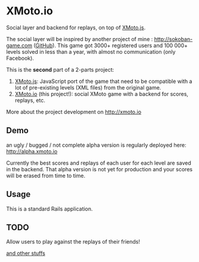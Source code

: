 XMoto.io
========

Social layer and backend for replays, on top of [XMoto.js](https://github.com/MichaelHoste/xmoto.js).

The social layer will be inspired by another project of mine : http://sokoban-game.com ([GitHub](https://github.com/MichaelHoste/sokoban)). This game got 3000+ registered users and 100 000+ levels solved in less than a year, with almost no communication (only Facebook).

<!-- [![Image](http://js.xmoto.io/image.jpg)](http://js.xmoto.io) -->

This is the **second** part of a 2-parts project:
 1. [XMoto.js](https://github.com/MichaelHoste/xmoto.js): JavaScript port of the game that need to be compatible with a lot of pre-existing levels (XML files) from the original game.
 2. [XMoto.io](https://github.com/MichaelHoste/xmoto.io) (this project!): social XMoto game with a backend for scores, replays, etc.

More about the project development on http://xmoto.io

## Demo

an ugly / bugged / not complete alpha version is regularly deployed here: http://alpha.xmoto.io

Currently the best scores and replays of each user for each level are saved in the backend. That alpha version is not yet for production and your scores will be erased from time to time.

## Usage

This is a standard Rails application.

## TODO

Allow users to play against the replays of their friends!

[and other stuffs](https://github.com/MichaelHoste/xmoto.io/issues)

<!--
### Note about importation

At least 5 levels have the same id (name) but with uppercases or lowercases. This is bad for postgresql so I renamed them by hand with a "-" at the end

### TODO

 * Save multiple images from replay
 * Save big picture of level
 * Save big picture of level with moto at many places (path to solution)
-!>
